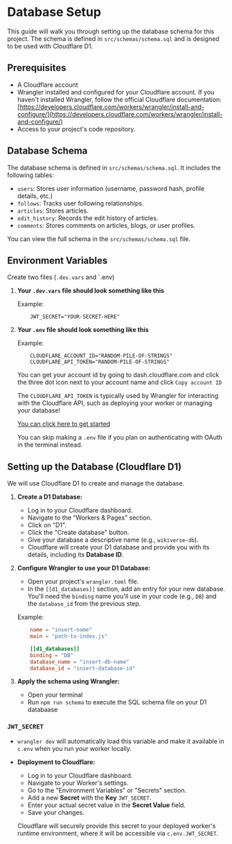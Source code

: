 # Database Setup

This guide will walk you through setting up the database schema for this project. The schema is defined in `src/schemas/schema.sql` and is designed to be used with Cloudflare D1.

## Prerequisites

*   A Cloudflare account
*   Wrangler installed and configured for your Cloudflare account. If you haven't installed Wrangler, follow the official Cloudflare documentation: [https://developers.cloudflare.com/workers/wrangler/install-and-configure/](https://developers.cloudflare.com/workers/wrangler/install-and-configure/)
*   Access to your project's code repository.

## Database Schema

The database schema is defined in `src/schemas/schema.sql`. It includes the following tables:

*   `users`: Stores user information (username, password hash, profile details, etc.)
*   `follows`: Tracks user following relationships.
*   `articles`: Stores articles.
*   `edit_history`: Records the edit history of articles.
*   `comments`: Stores comments on articles, blogs, or user profiles.

You can view the full schema in the `src/schemas/schema.sql` file.

## Environment Variables

Create two files (`.dev.vars` and `.env)

1. **Your `.dev.vars` file should look something like this**

    Example:

    ```.dev.vars
        JWT_SECRET="YOUR-SECRET-HERE"
    ```

1. **Your `.env` file should look something like this**

    Example:

    ```.dev.vars
        CLOUDFLARE_ACCOUNT_ID="RANDOM-PILE-OF-STRINGS"
        CLOUDFLARE_API_TOKEN="RANDOM-PILE-OF-STRINGS"
    ```

    You can get your account id by going to dash.cloudflare.com and click the three dot icon next to your account name and click `Copy account ID`

    The `CLOUDFLARE_API_TOKEN` is typically used by Wrangler for interacting with the Cloudflare API, such as deploying your worker or managing your database!

    [You can click here to get started](https://developers.cloudflare.com/fundamentals/api/get-started/create-token/)

    You can skip making a `.env` file if you plan on authenticating with OAuth in the terminal instead.


## Setting up the Database (Cloudflare D1)

We will use Cloudflare D1 to create and manage the database.

1.  **Create a D1 Database:**
    *   Log in to your Cloudflare dashboard.
    *   Navigate to the "Workers & Pages" section.
    *   Click on "D1".
    *   Click the "Create database" button.
    *   Give your database a descriptive name (e.g., `wikiverse-db`).
    *   Cloudflare will create your D1 database and provide you with its details, including its **Database ID**.

2.  **Configure Wrangler to use your D1 Database:**
    *   Open your project's `wrangler.toml` file.
    *   In the `[[d1_databases]]` section, add an entry for your new database. You'll need the `binding` name you'll use in your code (e.g., `DB`) and the `database_id` from the previous step.

    Example:

    ```toml
        name = "insert-name"
        main = "path-to-index.js"

        [[d1_databases]]
        binding = "DB"
        database_name = "insert-db-name"
        database_id = "insert-database-id"
    ```

3. **Apply the schema using Wrangler:**
    *   Open your terminal
    * Run `npm run schema` to execute the SQL schema file on your D1 databaase

### `JWT_SECRET`
*   `wrangler dev` will automatically load this variable and make it available in `c.env` when you run your worker locally.

*   **Deployment to Cloudflare:**
    *   Log in to your Cloudflare dashboard.
    *   Navigate to your Worker's settings.
    *   Go to the "Environment Variables" or "Secrets" section.
    *   Add a new **Secret** with the **Key** `JWT_SECRET`.
    *   Enter your actual secret value in the **Secret Value** field.
    *   Save your changes.

    Cloudflare will securely provide this secret to your deployed worker's runtime environment, where it will be accessible via `c.env.JWT_SECRET`.